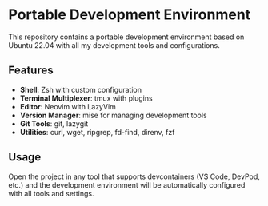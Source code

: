 # Portable Development Environment

This repository contains a portable development environment based on Ubuntu 22.04 with all my development tools and configurations.

## Features

- **Shell**: Zsh with custom configuration
- **Terminal Multiplexer**: tmux with plugins
- **Editor**: Neovim with LazyVim
- **Version Manager**: mise for managing development tools
- **Git Tools**: git, lazygit
- **Utilities**: curl, wget, ripgrep, fd-find, direnv, fzf

## Usage

Open the project in any tool that supports devcontainers (VS Code, DevPod, etc.) and the development environment will be automatically configured with all tools and settings.
